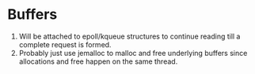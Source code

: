 Buffers
========

1.  Will be attached to epoll/kqueue structures to continue reading till a complete request is formed.
2.  Probably just use jemalloc to malloc and free underlying buffers since allocations and free happen on the same thread.